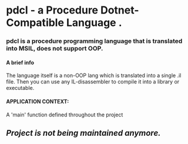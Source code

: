 # pdcl - a **P**rocedure **D**otnet-**C**ompatible **L**anguage .
### pdcl is a procedure programming language that is translated into MSIL, does not support OOP.
#### A brief info

The language itself is a non-OOP lang which is translated into a single .il file. 
Then you can use any IL-disassembler to compile it into a library or executable.
 

#### APPLICATION CONTEXT:
A 'main' function defined throughout the project

## *Project is not being maintained anymore.*
